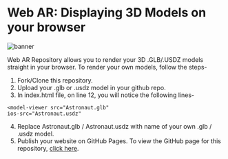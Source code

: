 # Web AR: Displaying 3D Models on your browser
![banner](https://github.com/lightlessdays/Web-AR/blob/main/readme_banner.png)

Web AR Repository allows you to render your 3D .GLB/.USDZ models straight in your browser. To render your own models, follow the steps-

1. Fork/Clone this repository.
2. Upload your .glb or .usdz model in your github repo.
3. In index.html file, on line 12, you will notice the following lines-
```
<model-viewer src="Astronaut.glb"                  
ios-src="Astronaut.usdz"
```
4. Replace Astronaut.glb / Astronaut.usdz with name of your own .glb / .usdz model.
5. Publish your website on GitHub Pages. To view the GitHub page for this repository, [click here](https://lightlessdays.github.io/web-ar).
